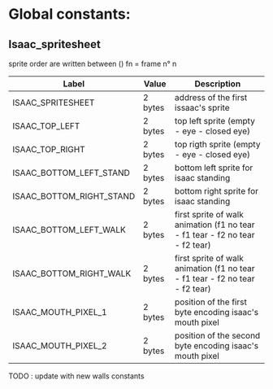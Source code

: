 # Global constants:

## Isaac_spritesheet

sprite order are written between ()
fn = frame n° n

|        Label             |     Value    |                         Description                                          |
| ------------------------ | ------------ | ---------------------------------------------------------------------------- |
| ISAAC_SPRITESHEET        |    2 bytes   | address of the first issaac's sprite                                         |
| ISAAC_TOP_LEFT           |    2 bytes   | top left sprite (empty - eye - closed eye)                                   |
| ISAAC_TOP_RIGHT          |    2 bytes   | top rigth sprite (empty - eye - closed eye)                                  |
| ISAAC_BOTTOM_LEFT_STAND  |    2 bytes   | bottom left sprite for isaac standing                                        |
| ISAAC_BOTTOM_RIGHT_STAND |    2 bytes   | bottom right sprite for isaac standing                                       |
| ISAAC_BOTTOM_LEFT_WALK   |    2 bytes   | first sprite of walk animation (f1 no tear - f1 tear - f2 no tear - f2 tear) |
| ISAAC_BOTTOM_RIGHT_WALK  |    2 bytes   | first sprite of walk animation (f1 no tear - f1 tear - f2 no tear - f2 tear) |
| ISAAC_MOUTH_PIXEL_1      |    2 bytes   | position of the first byte encoding isaac's mouth pixel                      |
| ISAAC_MOUTH_PIXEL_2      |    2 bytes   | position of the second byte encoding isaac's mouth pixel                     |


TODO : update with new walls constants